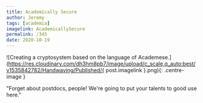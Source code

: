 ```yaml
---
title: Academically Secure
author: Jeremy
tags: [academia]
imagelink: AcademicallySecure
permalink: /345
date: 2020-10-19
---
```


![Creating a cryptosystem based on the language of Academese.](https://res.cloudinary.com/dh3hm8pb7/image/upload/c_scale,q_auto:best/v1535842782/Handwaving/Published/{ post.imagelink }.png){: .centre-image }

"Forget about postdocs, people! We're going to put your talents to good use here."
